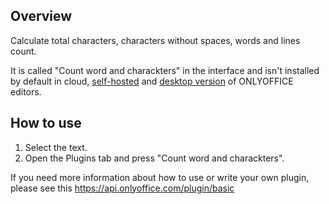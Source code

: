 ## Overview

Calculate total characters, characters without spaces, words and lines count.

It is called "Count word and charackters" in the interface and isn't installed by default in cloud, [self-hosted](https://github.com/ONLYOFFICE/DocumentServer) and [desktop version](https://github.com/ONLYOFFICE/DesktopEditors) of ONLYOFFICE editors. 

## How to use

1. Select the text.
2. Open the Plugins tab and press "Count word and charackters".

If you need more information about how to use or write your own plugin, please see this https://api.onlyoffice.com/plugin/basic